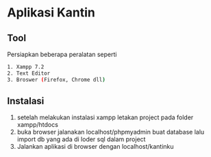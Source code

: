 # Aplikasi Kantin



## Tool

Persiapkan beberapa peralatan seperti

```bash
1. Xampp 7.2
2. Text Editor
3. Broswer (Firefox, Chrome dll)
```


## Instalasi

1. setelah melakukan instalasi xampp letakan project pada folder xampp/htdocs
3. buka browser jalanakan localhost/phpmyadmin buat database lalu import db yang ada di loder sql dalam project
4. Jalankan aplikasi di browser dengan localhost/kantinku
